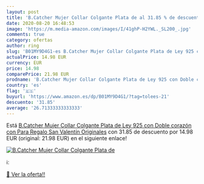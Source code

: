 ```yaml
---
layout: post
title: 'B.Catcher Mujer Collar Colgante Plata de al 31.85 % de descuento'
date: 2020-08-20 16:48:53
image: 'https://m.media-amazon.com/images/I/41ghP-H2YWL._SL200_.jpg'
comments: true
category: ofertas
author: ring
slug: 'B01MY9D4G1-es B.Catcher Mujer Collar Colgante Plata de Ley 925 con Doble corazón con Para Regalo San Valentín Originales'
actualPrice: 14.98 EUR
currency: EUR
price: 14.98
comparePrice: 21.98 EUR
prodname: 'B.Catcher Mujer Collar Colgante Plata de Ley 925 con Doble corazón con Para Regalo San Valentín Originales'
country: 'es'
flag: '🇪🇸'
buyurl: 'https://www.amazon.es/dp/B01MY9D4G1/?tag=tolees-21'
descuento: '31.85'
average: '26.71333333333333'
---
```


Está [B.Catcher Mujer Collar Colgante Plata de Ley 925 con Doble corazón con Para Regalo San Valentín Originales](https://www.amazon.es/dp/B01MY9D4G1/?tag=tolees-21) con 31.85 de descuento por 14.98 EUR (original: 21.98 EUR) en el siguiente enlace!

[![B.Catcher Mujer Collar Colgante Plata de](https://m.media-amazon.com/images/I/41ghP-H2YWL._SL200_.jpg)](https://www.amazon.es/dp/B01MY9D4G1/?tag=tolees-21)

ℹ️:


[🛒 Ver la oferta!!](https://www.amazon.es/dp/B01MY9D4G1/?tag=tolees-21)
